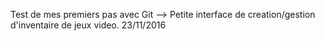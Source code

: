 Test de mes premiers pas avec Git -->
Petite interface de creation/gestion d'inventaire de jeux video.
23/11/2016
